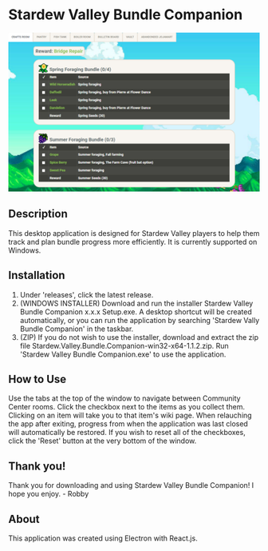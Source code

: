 # Stardew Valley Bundle Companion

![](https://github.com/holmera1/stardew-bundle-tracker/blob/master/src/images/preview5.png)

## Description

This desktop application is designed for Stardew Valley players to help them track and plan bundle progress more efficiently. It is currently supported on Windows.

## Installation

1. Under 'releases', click the latest release.
2. (WINDOWS INSTALLER) Download and run the installer Stardew Valley Bundle Companion x.x.x Setup.exe. A desktop shortcut will be created automatically, or you can run the application by searching 'Stardew Vally Bundle Companion' in the taskbar. 
3. (ZIP) If you do not wish to use the installer, download and extract the zip file Stardew.Valley.Bundle.Companion-win32-x64-1.1.2.zip. Run 'Stardew Valley Bundle Companion.exe' to use the application.

## How to Use

Use the tabs at the top of the window to navigate between Community Center rooms. Click the checkbox next to the items as you collect them. Clicking on an item will take you to that item's wiki page. When relauching the app after exiting, progress from when the application was last closed will automatically be restored. If you wish to reset all of the checkboxes, click the 'Reset' button at the very bottom of the window. 

## Thank you!

Thank you for downloading and using Stardew Valley Bundle Companion! I hope you enjoy. - Robby

## About

This application was created using Electron with React.js.
